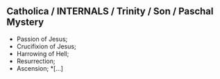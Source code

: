 ## Catholica / INTERNALS / Trinity / Son / Paschal Mystery
* Passion of Jesus;
* Crucifixion of Jesus;
* Harrowing of Hell;
* Resurrection;
* Ascension;
*[...]
